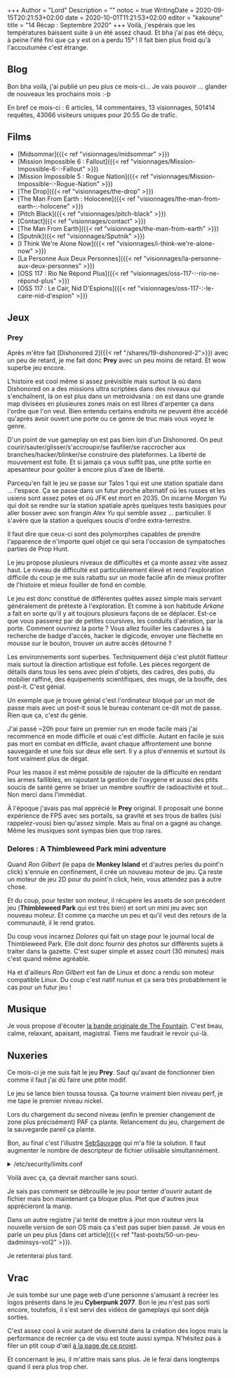 +++
Author = "Lord"
Description = ""
notoc = true
WritingDate = 2020-09-15T20:21:53+02:00
date = 2020-10-01T11:21:53+02:00
editor = "kakoune"
title = "14 Récap : Septembre 2020"
+++
Voilà, j'espérais que les températures baissent suite à un été assez chaud.
Et bha j'ai pas été déçu, à peine l'été fini que ça y est on a perdu 15° !
Il fait bien plus froid qu'à l'accoutumée c'est étrange.


## Blog
Bon bha voilà, j'ai publié un peu plus ce mois-ci…
Je vais pouvoir … glander de nouveaux les prochains mois :-þ

En bref ce mois-ci : 6 articles, 14 commentaires, 13 visionnages, 501414 requêtes, 43066 visiteurs uniques pour 20.55 Go de trafic.

## Films

  - [Midsommar]({{< ref "visionnages/midsommar" >}})
  - [Mission Impossible 6 : Fallout]({{< ref "visionnages/Mission-Impossible-6-:-Fallout" >}})
  - [Mission Impossible 5 : Rogue Nation]({{< ref "visionnages/Mission-Impossible-:-Rogue-Nation" >}})
  - [The Drop]({{< ref "visionnages/the-drop" >}})
  - [The Man From Earth : Holocene]({{< ref "visionnages/the-man-from-earth-:-holocene" >}})
  - [Pitch Black]({{< ref "visionnages/pitch-black" >}})
  - [Contact]({{< ref "visionnages/contact" >}})
  - [The Man From Earth]({{< ref "visionnages/the-man-from-earth" >}})
  - [Sputnik]({{< ref "visionnages/Sputnik" >}})
  - [I Think We're Alone Now]({{< ref "visionnages/i-think-we're-alone-now" >}})
  - [La Personne Aux Deux Personnes]({{< ref "visionnages/la-personne-aux-deux-personnes" >}})
  - [OSS 117 : Rio Ne Répond Plus]({{< ref "visionnages/oss-117-:-rio-ne-répond-plus" >}})
  - [OSS 117 : Le Cair, Nid D'Espions]({{< ref "visionnages/oss-117-:-le-caire-nid-d'espion" >}})

## Jeux

### Prey
Après m'être fait [Dishonored 2]({{< ref "/shares/19-dishonored-2">}}) avec un peu de retard, je me fait donc **Prey** avec un peu moins de retard.
Et wow superbe jeu encore.

L'histoire est cool même si assez prévisible mais surtout là où dans Dishonored on a des missions ultra scriptées dans des niveaux qui s'enchaînent, là on est plus dans un metroidvania : on est dans une grande map divisées en plusieures zones mais on est libres d'arpenter ça dans l'ordre que l'on veut.
Bien entendu certains endroits ne peuvent être accédé qu'après avoir ouvert une porte ou ce genre de truc mais vous voyez le genre.

D'un point de vue gameplay on est pas bien loin d'un Dishonored.
On peut courir/sauter/glisser/s'accroupir/se faufiler/se raccrocher aux branches/hacker/blinker/se construire des plateformes.
La liberté de mouvement est folle.
Et si jamais ça vous suffit pas, une ptite sortie en apesanteur pour goûter à encore plus d'axe de liberté.

Parcequ'en fait le jeu se passe sur Talos 1 qui est une station spatiale dans … l'espace.
Ça se passe dans un futur proche alternatif où les russes et les usiens sont assez potes et où JFK est mort en 2035.
On incarne *Morgan Yu* qui doit se rendre sur la station spatiale après quelques tests basiques pour aller bosser avec son frangin *Alex Yu* qui semble assez … particulier.
Il s'avère que la station a quelques soucis d'ordre extra-terrestre.

Il faut dire que ceux-ci sont des polymorphes capables de prendre l'apparence de n'importe quel objet ce qui sera l'occasion de sympatoches parties de Prop Hunt.

Le jeu propose plusieurs niveaux de difficultés et ça monte assez vite assez haut.
Le niveau de difficulté est particulièrement élevé et rend l'exploration difficile du coup je me suis rabattu sur un mode facile afin de mieux profiter de l'histoire et mieux fouiller de fond en comble.

Le jeu est donc constitué de différentes quêtes assez simple mais servant généralement de prétexte à l'exploration.
Et comme à son habitude *Arkane* a fait en sorte qu'il y ait toujours plusieurs façons de se déplacer.
Est-ce que vous passerez par de petites coursives, les conduits d'aération, par la porte.
Comment ouvrirez la porte ?
Vous allez fouiller les cadavres à la recherche de badge d'accès, hacker le digicode, envoyer une flèchette en mousse sur le bouton, trouver un autre accès détourné ?

Les environnements sont superbes.
Techniquement déjà c'est plutôt flatteur mais surtout la direction artistique est fofolle.
Les pièces regorgent de détails dans tous les sens avec plein d'objets, des cadres, des pubs, du mobilier raffiné, des équipements scientifiques, des mugs, de la bouffe, des post-it.
C'est génial.

Un exemple que je trouve génial c'est l'ordinateur bloqué par un mot de passe mais avec un post-it sous le bureau contenant ce-dit mot de passe.
Rien que ça, c'est du génie.

J'ai passé ~20h pour faire un premier run en mode facile mais j'ai recommencé en mode difficile et ouai c'est difficile.
Autant en facile je suis pas mort en combat en difficile, avant chaque affrontement une bonne sauvegarde et une fois sur deux elle sert.
Il y a plus d'ennemis et surtout ils font vraiment plus de dégat.

Pour les masos il est même possible de rajouter de la difficulté en rendant les armes faillibles, en rajoutant la gestion de l'oxygène et aussi des ptits soucis de santé genre se briser un membre souffrir de radioactivité et tout…
Non merci dans l'immédiat.

À l'époque j'avais pas mal apprécié le **Prey** original.
Il proposait une bonne expérience de FPS avec ses portails, sa gravité et ses trous de balles (sisi rappelez-vous) bien qu'assez simple.
Mais au final on a gagné au change.
Même les musiques sont sympas bien que trop rares.

### Delores : A Thimbleweed Park mini adventure
Quand *Ron Gilbert* (le papa de **Monkey Island** et d'autres perles du point'n click) s'ennuie en confinement, il crée un nouveau moteur de jeu.
Ça reste un moteur de jeu 2D pour du point'n click, hein, vous attendez pas à autre chose.

Et du coup, pour tester son moteur, il récupère les assets de son précédent jeu (**Thimbleweed Park** qui est très bien) et sort un mini jeu avec son nouveau moteur.
Et comme ça marche un peu et qu'il veut des retours de la communauté, il le rend gratos.

Du coup vous incarnez *Dolores* qui fait un stage pour le journal local de Thimbleweed Park.
Elle doit donc fournir des photos sur différents sujets à traiter dans la gazette.
C'est super simple et assez court (30 minutes) mais c'est quand même agréable.

Ha et d'ailleurs *Ron Gilbert* est fan de Linux et donc a rendu son moteur compatible Linux.
Du coup c'est natif nunux et ça sera très probablement le cas pour un futur jeu !

## Musique
Je vous propose d'écouter [la bande originale de The Fountain](https://www.youtube.com/watch?v=pslnNAISNFE).
C'est beau, calme, relaxant, apaisant, magistral.
Tiens me faudrait le revoir çui-là.

## Nuxeries
Ce mois-ci je me suis fait le jeu **Prey**.
Sauf qu'avant de fonctionner bien comme il faut j'ai dû faire une ptite modif.

Le jeu se lance bien toussa toussa.
Ça tourne vraiment bien niveau perf, je me tape le premier niveau nickel.

Lors du chargement du second niveau (enfin le premier changement de zone plus précisément) PAF ça plante.
Relancement du jeu, chargement de la sauvegarde pareil ça plante.


Bon, au final c'est l'illustre [SebSauvage](https://framapiaf.org/@sebsauvage) qui m'a filé la solution.
Il faut augmenter le nombre de descripteur de fichier utilisable simultannément.
<details><summary>/etc/security/limits.conf</summary>
<pre>
…
* hard nofile 500000
* soft nofile 500000
…
</pre>
</details>

Voilà avec ça, ça devrait marcher sans souci.

Je sais pas comment se débrouille le jeu pour tenter d'ouvrir autant de fichier mais bon maintenant ça bloque plus.
Ptet que d'autres jeux apprécieront la manip.

Dans un autre registre j'ai tenté de mettre à jour mon routeur vers la nouvelle version de son OS mais ça s'est pas super bien passé.
Je vous en parle un peu plus [dans cet article]({{< ref "fast-posts/50-un-peu-dadminsys-vol2" >}}).

Je retenterai plus tard.

## Vrac
Je suis tombé sur une page web d'une personne s'amusant à recréer les logos présents dans le jeu **Cyberpunk 2077**.
Bon le jeu n'est pas sorti encore, toutefois, il s'est servi des vidéos de gameplays qui sont déjà sorties.

C'est assez cool à voir autant de diversité dans la création des logos mais la performance de recréer ça de visu est toute aussi sympa.
N'hésitez pas à filer un ptit coup d'œil [à la page de ce projet](https://www.valencygraphics.com/cyberpunk-2077).

Et concernant le jeu, il m'attire mais sans plus.
Je le ferai dans longtemps quand il sera plus trop cher.
